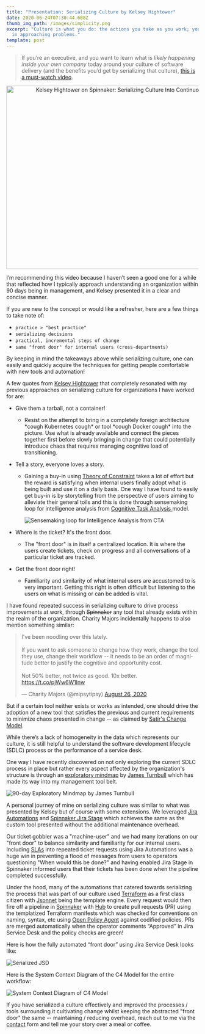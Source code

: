 ```yaml
---
title: "Presentation: Serializing Culture by Kelsey Hightower"
date: 2020-06-24T07:30:44.608Z
thumb_img_path: /images/simplicity.png
excerpt: "Culture is what you do: the actions you take as you work; your steps
  in approaching problems."
template: post
---
```

> If you’re an executive, and you want to learn what is *likely happening inside your own company* today around your culture of software delivery (and the benefits you’d get by serializing that culture), [this is a must-watch video](https://www.youtube.com/watch?v=d_lFZtlM5KI).

<div style="text-align:center"><a href="https://www.youtube.com/watch?v=d_lFZtlM5KI"><img src="https://img.youtube.com/vi/d_lFZtlM5KI/0.jpg" style="width:640px; height:480px" title="Kelsey Hightower on Spinnaker: Serializing Culture Into Continuous Delivery"></a></div>

I’m recommending this video because I haven’t seen a good one for a while that reflected how I typically approach understanding an organization within 90 days being in management, and Kelsey presented it in a clear and concise manner.

If you are new to the concept or would like a refresher, here are a few things to take note of:

* `practice > "best practice"`
* `serializing decisions`
* `practical, incremental steps of change`
* `same "front door" for internal users (cross-departments)`

By keeping in mind the takeaways above while serializing culture, one can easily and quickly acquire the techniques for getting people comfortable with new tools and automation!

A few quotes from [Kelsey Hightower](https://twitter.com/kelseyhightower) that completely resonated with my previous approaches on serializing culture for organizations I have worked for are:

* Give them a tarball, not a container!

  * Resist on the attempt to bring in a completely foreign architecture \*cough Kubernetes cough\* or tool \*cough Docker cough\* into the picture. Use what is already available and connect the pieces together first before slowly bringing in change that could potentially introduce chaos that requires managing cognitive load of transitioning.
* Tell a story, everyone loves a story.

  * Gaining a buy-in using [Theory of Constraint](https://www.leanproduction.com/theory-of-constraints.html) takes a lot of effort but the reward is satisfying when internal users finally adopt what is being built and use it on a daily basis. One way I have found to easily get buy-in is by storytelling from the perspective of users aiming to alleviate their general toils and this is done through sensemaking loop for intelligence analysis from [Cognitive Task Analysis ](http://www.nwlink.com/~donclark/hrd/isd/cognitive-task-analysis.html)model.

    ![](/images/img_4321.jpg "Sensemaking loop for Intelligence Analysis from CTA")
* Where is the ticket? It's the front door.

  * The "front door" is in itself a centralized location. It is where the users create tickets, check on progress and all conversations of a particular ticket are tracked. 
* Get the front door right!

  * Familiarity and similarity of what internal users are accustomed to is very important. Getting this right is often difficult but listening to the users on what is missing or can be added is vital.

I have found repeated success in serializing culture to drive process improvements at work, [](https://support.atlassian.com/jira-software-cloud/docs/view-and-understand-the-control-chart/)through <strike>Spinnaker</strike> any tool that already exists within the realm of the organization. Charity Majors incidentally happens to also mention something similar:

<blockquote class="twitter-tweet"><p lang="en" dir="ltr">I&#39;ve been noodling over this lately.<br><br>If you want to ask someone to change how they work, change the tool they use, change their workflow -- it needs to be an order of magnitude better to justify the cognitive and opportunity cost.<br><br>Not 50% better, not twice as good. 10x better. <a href="https://t.co/pjWw6W1lnw">https://t.co/pjWw6W1lnw</a></p>&mdash; Charity Majors (@mipsytipsy) <a href="https://twitter.com/mipsytipsy/status/1298518420472737792?ref_src=twsrc%5Etfw">August 26, 2020</a></blockquote>

But if a certain tool neither exists or works as intended, one should drive the adoption of a new tool that satisfies the previous and current requirements to minimize chaos presented in change -- as claimed by [Satir's Change Model](http://dhemery.com/articles/managing_yourself_through_change/).

While there’s a lack of homogeneity in the data which represents our culture, it is still helpful to understand the software development lifecycle (SDLC) process or the performance of a service desk. 

One way I have recently discovered on not only exploring the current SDLC process in place but rather every aspect affected by the organization's structure is through an [exploratory mindmap](https://www.kartar.net/2020/07/vpe-and-cto-the-first-90-days/) by [James Turnbull](https://twitter.com/kartar) which has made its way into my management tool belt.

![](/images/exploring-roadmap.svg "90-day Exploratory Mindmap by James Turnbull")

A personal journey of mine on serializing culture was similar to what was presented by Kelsey but of course with some extensions. We leveraged [Jira Automations](https://www.atlassian.com/software/jira/features/automation) and [Spinnaker Jira Stage](https://www.armory.io/blog/new-spinnaker-jira-stage/) which achieves the same as the custom tool presented without the additional maintenance overhead. 

Our ticket gobbler was a "machine-user" and we had many iterations on our "front door" to balance similarity and familiarity for our internal users. Including [SLAs](https://en.wikipedia.org/wiki/Service-level_agreement) into repeated ticket requests using Jira Automations was a huge win in preventing a flood of messages from users to operators questioning "When would this be done?" and having enabled Jira Stage in Spinnaker informed users that their tickets has been done when the pipeline completed successfully.

Under the hood, many of the automations that catered towards serializing the process that was part of our culture used [Terraform](https://www.terraform.io/) as a first class citizen with [Jsonnet](https://jsonnet.org/) being the template engine. Every request would then fire off a pipeline in [Spinnaker](https://spinnaker.io/) with [Hub](https://hub.github.com/) to create pull requests (PR) using the templatized Terraform manifests which was checked for conventions on naming, syntax, etc using [Open Policy Agent](https://www.openpolicyagent.org/) against codified policies. PRs are merged automatically when the operator comments “Approved” in Jira Service Desk and the policy checks are green!

Here is how the fully automated “front door” using Jira Service Desk looks like:

![](/images/screenshot-2020-08-19-at-2.00.10-pm.png "Serialized JSD")

Here is the System Context Diagram of the C4 Model for the entire workflow:

![](/images/screenshot-2020-08-20-at-2.36.20-am.png "System Context Diagram of C4 Model")

If you have serialized a culture effectively and improved the processes / tools surrounding it cultivating change whilst keeping the abstracted "front door" the same -- maintaining / reducing overhead, reach out to me via the [contact](https://thebility.engineer/contact/) form and tell me your story over a meal or coffee.